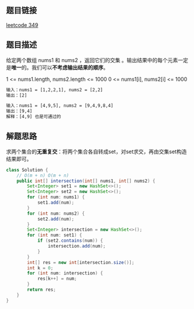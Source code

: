 ## 题目链接

[leetcode 349](https://leetcode.cn/problems/intersection-of-two-arrays/)

## 题目描述

给定两个数组 nums1 和 nums2 ，返回它们的交集 。输出结果中的每个元素一定是**唯一**的。我们可以**不考虑输出结果的顺序**。  

1 <= nums1.length, nums2.length <= 1000
0 <= nums1[i], nums2[i] <= 1000

```html
输入：nums1 = [1,2,2,1], nums2 = [2,2]
输出：[2]

输入：nums1 = [4,9,5], nums2 = [9,4,9,8,4]
输出：[9,4]
解释：[4,9] 也是可通过的
```

## 解题思路

求两个集合的**无重复交**：将两个集合各自转成set，对set求交，再由交集set构造结果即可。

```java
class Solution {
    // O(m + n) O(m + n)
    public int[] intersection(int[] nums1, int[] nums2) {
        Set<Integer> set1 = new HashSet<>();
        Set<Integer> set2 = new HashSet<>();
        for (int num: nums1) {
            set1.add(num);
        }
        for (int num: nums2) {
            set2.add(num);
        }
        Set<Integer> intersection = new HashSet<>();
        for (int num: set1) {
            if (set2.contains(num)) {
                intersection.add(num);
            }
        }
        int[] res = new int[intersection.size()];
        int k = 0;
        for (int num: intersection) {
            res[k++] = num;
        }
        return res;
    }
}
```

